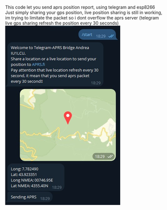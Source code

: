 This code let you send aprs position report, using telegram and esp8266
Just simply sharing your gps position, live position sharing is still in working, im trying to limitate the packet so i dont overflow the aprs server 
(telegram live gps sharing refresh the position every 30 seconds)
![Screenshot ESP](https://raw.githubusercontent.com/IU1LCU/Telegram-APRS-bridge-ESP8266/refs/heads/main/screenshot-telegram.jpg)
